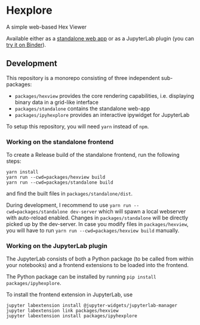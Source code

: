 # Hexplore

A simple web-based Hex Viewer

Available either as a [standalone web app](https://vogelsgesang.github.io/hexplore/) or as a JupyterLab plugin (you can [try it on Binder](https://mybinder.org/v2/gh/vogelsgesang/hexplore/master?urlpath=lab)).

## Development

This repository is a monorepo consisting of three independent sub-packages:
* `packages/hexview` provides the core rendering capabilities, i.e. displaying binary data in a grid-like interface
* `packages/standalone` contains the standalone web-app
* `packages/ipyhexplore` provides an interactive ipywidget for JupyterLab

To setup this repository, you will need `yarn` instead of `npm`.


### Working on the standalone frontend

To create a Release build of the standalone frontend, run the following steps:
```
yarn install
yarn run --cwd=packages/hexview build
yarn run --cwd=packages/standalone build
```
and find the built files in `packages/standalone/dist`.

During development, I recommend to use `yarn run --cwd=packages/standalone dev-server` which will spawn a local webserver with auto-reload enabled. Changes in `packages/standalone` will be directly picked up by the dev-server. In case you modify files in `packages/hexview`, you will have to run `yarn run --cwd=packages/hexview build` manually.

### Working on the JupyterLab plugin

The JupyterLab consists of both a Python package (to be called from within your notebooks) and a frontend extensions to be loaded into the frontend.

The Python package can be installed by running `pip install packages/ipyhexplore`.

To install the frontend extension in JupyterLab, use
```
jupyter labextension install @jupyter-widgets/jupyterlab-manager
jupyter labextension link packages/hexview
jupyter labextension install packages/ipyhexplore
```
